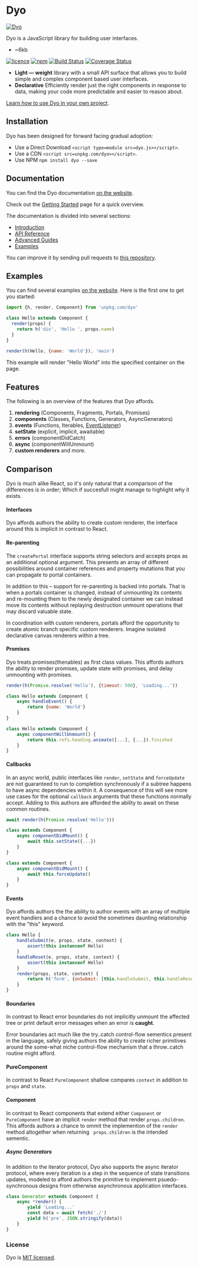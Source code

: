 # Dyo

[![Dyo](https://dyo.js.org/assets/images/logo.svg)](https://dyo.js.org)

Dyo is a JavaScript library for building user interfaces.

- ~6kb

[![licence](https://img.shields.io/badge/licence-MIT-blue.svg?style=flat)](https://github.com/dyo/dyo/blob/master/LICENSE.md)
[![npm](https://img.shields.io/npm/v/dyo.svg?style=flat)](https://www.npmjs.com/package/dyo)
[![Build Status](https://travis-ci.com/dyo/dyo.svg?branch=master)](https://travis-ci.com/dyo/dyo)
[![Coverage Status](https://coveralls.io/repos/github/dyo/dyo/badge.svg?branch=master)](https://coveralls.io/github/dyo/dyo)

* **Light — weight** library with a small API surface that allows you to build simple and complex component based user interfaces.
* **Declarative** Efficiently render just the right components in response to data, making your code more predictable and easier to reason about.

[Learn how to use Dyo in your own project](https://dyo.js.org/introduction.html).

## Installation

Dyo has been designed for forward facing gradual adoption:

* Use a Direct Download `<script type=module src=dyo.js></script>`.
* Use a CDN `<script src=unpkg.com/dyo></script>`.
* Use NPM `npm install dyo --save`

## Documentation

You can find the Dyo documentation [on the website](https://dyo.js.org).

Check out the [Getting Started](https://dyo.js.org/introduction.html) page for a quick overview.

The documentation is divided into several sections:

* [Introduction](https://dyo.js.org/introduction.html)
* [API Reference](https://dyo.js.org/api.html)
* [Advanced Guides](https://dyo.js.org/advanced.html)
* [Examples](https://dyo.js.org/examples.html)

You can improve it by sending pull requests to [this repository](https://github.com/dyo/dyo/docs).

## Examples

You can find several examples [on the website](https://dyo.js.org). Here is the first one to get you started:

```js
import {h, render, Component} from 'unpkg.com/dyo'

class Hello extends Component {
  render(props) {
  	return h('div', 'Hello ', props.name)
  }
}

render(h(Hello, {name: 'World'}), 'main')
```

This example will render "Hello World" into the specified container on the page.

## Features

The following is an overview of the features that Dyo affords.

1. **rendering** (Components, Fragments, Portals, Promises)
1. **components** (Classes, Functions, Generators, AsyncGenerators)
1. **events** (Functions, Iterables, [EventListener](https://developer.mozilla.org/en/docs/Web/API/EventListener))
1. **setState** (explicit, implicit, awaitable)
1. **errors** (componentDidCatch)
1. **async** (componentWillUnmount)
1. **custom renderers** and more.

## Comparison

Dyo is much alike React, so it's only natural that a comparison of the differences is in order; Which if succesfull might manage to highlight why it exists.

#### Interfaces

Dyo affords authors the ability to create custom renderer, the interface around this is implicit in contrast to React.

#### Re-parenting

The `createPortal` interface supports string selectors and accepts props as an additional optional argument. This presents an array of different possibilities around container references and property mutations that you can propagate to portal containers.

In addition to this – support for re-parenting is backed into portals. That is when a portals container is changed, instead of unmounting its contents and re-mounting them to the newly designated container we can instead move its contents without replaying destruction unmount operations that may discard valuable state.

In coordination with custom renderers, portals afford the opportunity to create atomic branch specific custom renderers. Imagine isolated declarative canvas renderers within a tree.

#### Promises

Dyo treats promises(thenables) as first class values. This affords authors the ability to render promises, update state with promises, and delay unmounting with promises.

```js
render(h(Promise.resolve('Hello'), {timeout: 500}, 'Loading...'))

class Hello extends Component {
	async handleEvent() {
		return {name: 'World'}
	}
}

class Hello extends Component {
	async componentWillUnmount() {
		return this.refs.heading.animate([...], {...}).finished
	}
}
```

#### Callbacks

In an async world, public interfaces like `render`, `setState` and `forceUpdate` are not guaranteed to run to completion synchronously if a subtree happens to have async dependencies within it. A consequence of this will see more use cases for the optional `callback` arguments that these functions normally accept. Adding to this authors are afforded the ability to await on these common routines.

```js
await render(h(Promise.resolve('Hello')))

class extends Component {
	async componentDidMount() {
		await this.setState({...})
	}
}

class extends Component {
	async componentDidMount() {
		await this.forceUpdate()
	}
}
```

#### Events

Dyo affords authors the the ability to author events with an array of multiple event handlers and a chance to avoid the sometimes daunting relationship with the "this" keyword.

```js
class Hello {
	handleSubmit(e, props, state, context) {
		assert(this instanceof Hello)
	}
	handleReset(e, props, state, context) {
		assert(this instanceof Hello)
	}
	render(props, state, context) {
		return h('form', {onSubmit: [this.handleSubmit, this.handleReset]})
	}
}
```

#### Boundaries

In contrast to React error boundaries do not implicitly unmount the affected tree or print default error messages when an error is **caught**.

Error boundaries act much like the try..catch control-flow sementics present in the language, safely giving authors the ability to create richer primitives around the some-what niche control-flow mechanism that a throw..catch routine might afford.

#### PureComponent

In contrast to React `PureComponent` shallow compares `context` in addition to `props` and `state`.

#### Component

In contrast to React components that extend either `Component` or `PureComponent` have an implicit `render` method that render `props.children`. This affords authors a chance to ommit the implemention of the `render` method altogether when returning ` props.children` is the intended sementic.

##### Async Generators

In addition to the iterator protocol, Dyo also supports the async iterator protocol, where every iteration is a step in the sequence of state transitions updates, modeled to afford authors the primitive to implement psuedo-synchronous designs from otherwise asynchronous application interfaces.

```js
class Generator extends Component {
	async *render() {
		yield 'Loading...'
		const data = await fetch('./')
		yield h('pre', JSON.stringify(data))
	}
}
```

### License

Dyo is [MIT licensed](./LICENSE).
